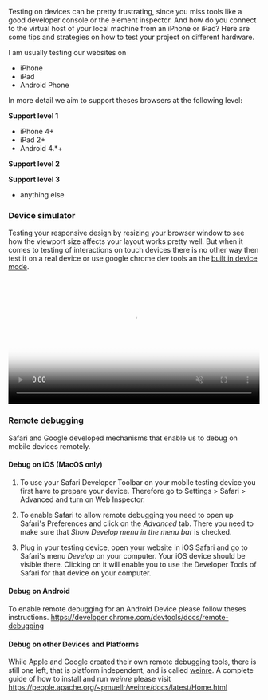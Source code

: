 Testing on devices can be pretty frustrating, since you miss tools like a good developer console or the element inspector. And how do you connect to the virtual host of your local machine from an iPhone or iPad? Here are some tips and strategies on how to test your project on different hardware.

I am usually testing our websites on
* iPhone
* iPad
* Android Phone

In more detail we aim to support theses browsers at the following level:

**Support level 1**
* iPhone 4+
* iPad 2+
* Android 4.*+

**Support level 2**

**Support level 3**
* anything else

### Device simulator

Testing your responsive design by resizing your browser window to see how the viewport size affects your layout works pretty well. But when it comes to testing of interactions on touch devices there is no other way then test it on a real device or use google chrome dev tools an the [built in device mode](https://developer.chrome.com/devtools/docs/device-mode).

<video width="100%" height="auto" id="gfyVid1" class="gfyVid" controls="" autoplay="" loop="" muted="" poster="//thumbs.gfycat.com/LeadingBlackandwhiteBorzoi-poster.jpg">
<source id="webmsource" src="//fat.gfycat.com/LeadingBlackandwhiteBorzoi.webm" type="video/webm">
<source id="mp4source" src="//fat.gfycat.com/LeadingBlackandwhiteBorzoi.mp4" type="video/mp4">
<img src="http://zippy.gfycat.com/LeadingBlackandwhiteBorzoi.gif" alt="Demoing device mode.">
</video>


### Remote debugging
Safari and Google developed mechanisms that enable us to debug on mobile devices remotely.

#### Debug on iOS (MacOS only)
1. To use your Safari Developer Toolbar on your mobile testing device you first have to prepare your device. Therefore go to Settings > Safari > Advanced and turn on Web Inspector.

2. To enable Safari to allow remote debugging you need to open up Safari's Preferences and click on the *Advanced* tab. There you need to make sure that *Show Develop menu in the menu bar* is checked.

3. Plug in your testing device, open your website in iOS Safari and go to Safari's menu *Develop* on your computer. Your iOS device should be visible there. Clicking on it will enable you to use the Developer Tools of Safari for that device on your computer.


#### Debug on Android
To enable remote debugging for an Android Device please follow theses instructions.
https://developer.chrome.com/devtools/docs/remote-debugging


#### Debug on other Devices and Platforms
While Apple and Google created their own remote debugging tools, there is still one left, that is platform independent, and is called [weinre](https://people.apache.org/~pmuellr/weinre/docs/latest/). A complete guide of how to install and run *weinre* please visit https://people.apache.org/~pmuellr/weinre/docs/latest/Home.html
